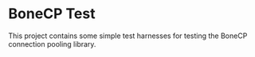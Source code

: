 BoneCP Test
============

This project contains some simple test harnesses for testing the BoneCP connection pooling library.
